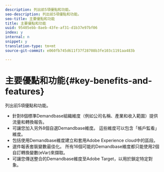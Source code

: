 ```yaml
---
description: 列出前5項優點和功能。
seo-description: 列出前5項優點和功能。
seo-title: 主要優點和功能
title: 主要優點和功能
uuid: 95405ebb-8aeb-43fe-af31-d1b37e97bf06
index: y
internal: n
snippet: y
translation-type: tm+mt
source-git-commit: e060fb745d611f37f28708b3fe103c1191aa483b

---
```



# 主要優點和功能{#key-benefits-and-features}

列出前5項優點和功能。

* 針對8個標準Demandbase組織維度（例如公司名稱、產業和收入範圍）提供流量和轉換報告。
* 可讓您加入另外8個自選Demandbase維度。 這些維度可以包含「帳戶監看」維度。
* 包括使用Demandbase維度建立和套用Adobe Experience cloud中的區段。
* 選件報表套裝變數最佳化。 所有16個可能的Demandbase維度都只能使用2個自訂轉換變數(eVar)來擷取。
* 可讓您傳送整合的Demandbase維度至Adobe Target，以用於鎖定特定對象。

